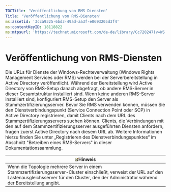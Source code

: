 ```yaml
---
TOCTitle: 'Veröffentlichung von RMS-Diensten'
Title: 'Veröffentlichung von RMS-Diensten'
ms:assetid: '3cca9325-6bd3-49ad-aa3f-e0693205d3f4'
ms:contentKeyID: 18118822
ms:mtpsurl: 'https://technet.microsoft.com/de-de/library/Cc720247(v=WS.10)'
---
```


Veröffentlichung von RMS-Diensten
=================================

Die URLs für Dienste der Windows-Rechteverwaltung (Windows Rights Management Services oder RMS) werden bei der Serverbereitstellung in Active Directory veröffentlicht. Während der Bereitstellung wird Active Directory von RMS-Setup danach abgefragt, ob andere RMS-Server in dieser Gesamtstruktur installiert sind. Wenn keine anderen RMS-Server installiert sind, konfiguriert RMS-Setup den Server als Stammzertifizierungsserver. Bevor Sie RMS verwenden können, müssen Sie den Dienstverbindungspunkt (Service Connection Point oder SCP) in Active Directory registrieren, damit Clients nach dem URL des Stammzertifizierungsservers suchen können. Clients, die Verbindungen mit den auf dem Stammzertifizierungsserver ausgeführten Diensten anfordern, fragen zuerst Active Directory nach diesem URL ab. Weitere Informationen hierzu finden Sie unter „Registrieren des Dienstverbindungspunktes“ im Abschnitt "Betreiben eines RMS-Servers" in dieser Dokumentationssammlung.

| ![](images/Cc720247.note(WS.10).gif)Hinweis                                                                                                                                             |
|----------------------------------------------------------------------------------------------------------------------------------------------------------------------------------------------------------------------|
| Wenn die Topologie mehrere Server in einem Stammzertifizierungsserver-Cluster einschließt, verweist der URL auf den Lastenausgleichsserver für den Cluster, den der Administrator während der Bereitstellung angibt. |